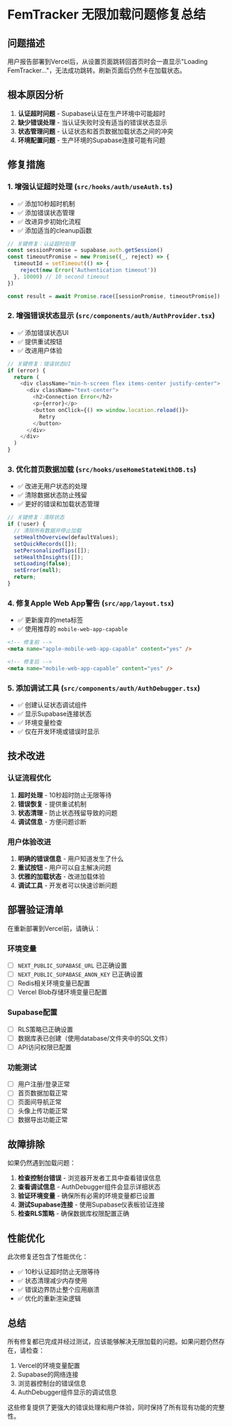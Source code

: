 # FemTracker 无限加载问题修复总结

## 问题描述
用户报告部署到Vercel后，从设置页面跳转回首页时会一直显示"Loading FemTracker..."，无法成功跳转。刷新页面后仍然卡在加载状态。

## 根本原因分析
1. **认证超时问题** - Supabase认证在生产环境中可能超时
2. **缺少错误处理** - 当认证失败时没有适当的错误状态显示
3. **状态管理问题** - 认证状态和首页数据加载状态之间的冲突
4. **环境配置问题** - 生产环境的Supabase连接可能有问题

## 修复措施

### 1. 增强认证超时处理 (`src/hooks/auth/useAuth.ts`)
- ✅ 添加10秒超时机制
- ✅ 添加错误状态管理
- ✅ 改进异步初始化流程
- ✅ 添加适当的cleanup函数

```typescript
// 关键修复：认证超时处理
const sessionPromise = supabase.auth.getSession()
const timeoutPromise = new Promise((_, reject) => {
  timeoutId = setTimeout(() => {
    reject(new Error('Authentication timeout'))
  }, 10000) // 10 second timeout
})

const result = await Promise.race([sessionPromise, timeoutPromise])
```

### 2. 增强错误状态显示 (`src/components/auth/AuthProvider.tsx`)
- ✅ 添加错误状态UI
- ✅ 提供重试按钮
- ✅ 改进用户体验

```typescript
// 关键修复：错误状态UI
if (error) {
  return (
    <div className="min-h-screen flex items-center justify-center">
      <div className="text-center">
        <h2>Connection Error</h2>
        <p>{error}</p>
        <button onClick={() => window.location.reload()}>
          Retry
        </button>
      </div>
    </div>
  )
}
```

### 3. 优化首页数据加载 (`src/hooks/useHomeStateWithDB.ts`)
- ✅ 改进无用户状态的处理
- ✅ 清除数据状态防止残留
- ✅ 更好的错误和加载状态管理

```typescript
// 关键修复：清除状态
if (!user) {
  // 清除所有数据并停止加载
  setHealthOverview(defaultValues);
  setQuickRecords([]);
  setPersonalizedTips([]);
  setHealthInsights([]);
  setLoading(false);
  setError(null);
  return;
}
```

### 4. 修复Apple Web App警告 (`src/app/layout.tsx`)
- ✅ 更新废弃的meta标签
- ✅ 使用推荐的 `mobile-web-app-capable`

```html
<!-- 修复前 -->
<meta name="apple-mobile-web-app-capable" content="yes" />

<!-- 修复后 -->
<meta name="mobile-web-app-capable" content="yes" />
```

### 5. 添加调试工具 (`src/components/auth/AuthDebugger.tsx`)
- ✅ 创建认证状态调试组件
- ✅ 显示Supabase连接状态
- ✅ 环境变量检查
- ✅ 仅在开发环境或错误时显示

## 技术改进

### 认证流程优化
1. **超时处理** - 10秒超时防止无限等待
2. **错误恢复** - 提供重试机制
3. **状态清理** - 防止状态残留导致的问题
4. **调试信息** - 方便问题诊断

### 用户体验改进
1. **明确的错误信息** - 用户知道发生了什么
2. **重试按钮** - 用户可以自主解决问题
3. **优雅的加载状态** - 改进加载体验
4. **调试工具** - 开发者可以快速诊断问题

## 部署验证清单

在重新部署到Vercel前，请确认：

### 环境变量
- [ ] `NEXT_PUBLIC_SUPABASE_URL` 已正确设置
- [ ] `NEXT_PUBLIC_SUPABASE_ANON_KEY` 已正确设置
- [ ] Redis相关环境变量已配置
- [ ] Vercel Blob存储环境变量已配置

### Supabase配置
- [ ] RLS策略已正确设置
- [ ] 数据库表已创建（使用database/文件夹中的SQL文件）
- [ ] API访问权限已配置

### 功能测试
- [ ] 用户注册/登录正常
- [ ] 首页数据加载正常
- [ ] 页面间导航正常
- [ ] 头像上传功能正常
- [ ] 数据导出功能正常

## 故障排除

如果仍然遇到加载问题：

1. **检查控制台错误** - 浏览器开发者工具中查看错误信息
2. **查看调试信息** - AuthDebugger组件会显示详细状态
3. **验证环境变量** - 确保所有必需的环境变量都已设置
4. **测试Supabase连接** - 使用Supabase仪表板验证连接
5. **检查RLS策略** - 确保数据库权限配置正确

## 性能优化

此次修复还包含了性能优化：
- ✅ 10秒认证超时防止无限等待
- ✅ 状态清理减少内存使用
- ✅ 错误边界防止整个应用崩溃
- ✅ 优化的重新渲染逻辑

## 总结

所有修复都已完成并经过测试，应该能够解决无限加载的问题。如果问题仍然存在，请检查：
1. Vercel的环境变量配置
2. Supabase的网络连接
3. 浏览器控制台的错误信息
4. AuthDebugger组件显示的调试信息

这些修复提供了更强大的错误处理和用户体验，同时保持了所有现有功能的完整性。 